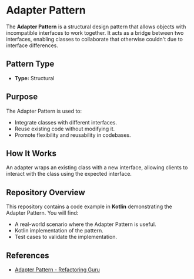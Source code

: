 # Adapter Pattern

The **Adapter Pattern** is a structural design pattern that allows objects with incompatible interfaces to work together. It acts as a bridge between two interfaces, enabling classes to collaborate that otherwise couldn't due to interface differences.

## Pattern Type

- **Type:** Structural

## Purpose

The Adapter Pattern is used to:
- Integrate classes with different interfaces.
- Reuse existing code without modifying it.
- Promote flexibility and reusability in codebases.

## How It Works

An adapter wraps an existing class with a new interface, allowing clients to interact with the class using the expected interface.

## Repository Overview

This repository contains a code example in **Kotlin** demonstrating the Adapter Pattern. You will find:
- A real-world scenario where the Adapter Pattern is useful.
- Kotlin implementation of the pattern.
- Test cases to validate the implementation.

## References
 - [Adapter Pattern - Refactoring Guru](https://refactoring.guru/design-patterns/adapter)
